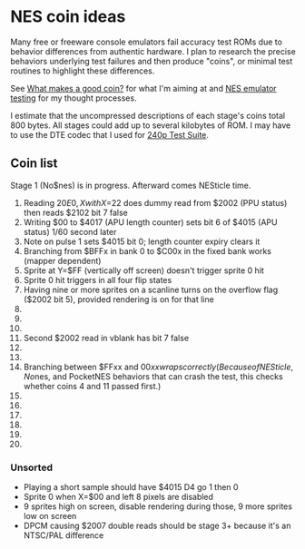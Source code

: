 NES coin ideas
==============

Many free or freeware console emulators fail accuracy test ROMs due
to behavior differences from authentic hardware.  I plan to research
the precise behaviors underlying test failures and then produce
"coins", or minimal test routines to highlight these differences.

See [What makes a good coin?] for what I'm aiming at and
[NES emulator testing] for my thought processes.

I estimate that the uncompressed descriptions of each stage's
coins total 800 bytes.  All stages could add up to several
kilobytes of ROM.  I may have to use the DTE codec that I used for
[240p Test Suite].

[What makes a good coin?]: ./good_coin.md
[NES emulator testing]: ./nes_emu_testing.md
[240p Test Suite]: https://github.com/pinobatch/240p-test-mini/nes

Coin list
---------
Stage 1 (No$nes) is in progress.  Afterward comes NESticle time.

1. Reading $20E0,X with X=$22 does dummy read from $2002 (PPU status)
   then reads $2102 bit 7 false
2. Writing $00 to $4017 (APU length counter) sets bit 6 of $4015
   (APU status) 1/60 second later
3. Note on pulse 1 sets $4015 bit 0; length counter expiry clears it
4. Branching from $BFFx in bank 0 to $C00x in the fixed bank works
   (mapper dependent)
5. Sprite at Y=$FF (vertically off screen) doesn't trigger sprite 0
   hit
6. Sprite 0 hit triggers in all four flip states
7. Having nine or more sprites on a scanline turns on the overflow
   flag ($2002 bit 5), provided rendering is on for that line
8. 
9. 
10. 
11. Second $2002 read in vblank has bit 7 false
12. 
13. 
14. Branching between $FFxx and $00xx wraps correctly  
    (Because of NESticle, No$nes, and PocketNES behaviors that can
    crash the test, this checks whether coins 4 and 11 passed first.)
15. 
16. 
17. 
18. 
19. 
20. 

### Unsorted

* Playing a short sample should have $4015 D4 go 1 then 0
* Sprite 0 when X=$00 and left 8 pixels are disabled
* 9 sprites high on screen, disable rendering during those, 9 more
  sprites low on screen
* DPCM causing $2007 double reads should be stage 3+ because it's
  an NTSC/PAL difference
